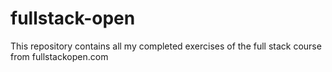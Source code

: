 # fullstack-open

This repository contains all my completed exercises of the full stack course from fullstackopen.com

